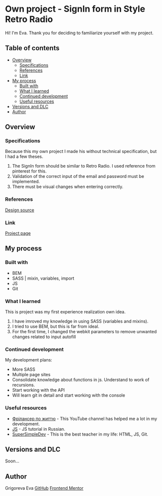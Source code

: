 # Own project - SignIn form in Style Retro Radio

Hi! I'm Eva.
Thank you for deciding to familiarize yourself with my project.


## Table of contents

- [Overview](#overview)
  - [Specifications](#specifications)
  - [References](#references)
  - [Link](#link)
- [My process](#my-process)
  - [Built with](#built-with)
  - [What I learned](#what-i-learned)
  - [Continued development](#continued-development)
  - [Useful resources](#useful-resources)
- [Versions and DLC](#versions-and-dlc)
- [Author](#author)

## Overview

### Specifications

Because this my own project I made his without technical specification, but I had a few theses.

1. The SignIn form should be similar to Retro Radio. I used reference from pinterest for this.
2. Validation of the correct input of the email and password must be implemented.
3. There must be visual changes when entering correctly.

### References

[Design source](reference/RetroRadio.jpg)

### Link

[Project page](https://grigoryevaeva.github.io/RetroRadioSignin/)

## My process

### Built with

- BEM
- SASS | mixin, variables, import
- JS
- Git

### What I learned

This is project was my first experience realization own idea.

1. I have imroved my knowledge in using SASS (variables and mixins).
2. I tried to use BEM, but this is far from ideal.
3. For the first time, I changed the webkit parameters to remove unwanted changes related to input autofill

### Continued development

My development plans:

- More SASS
- Multiple page sites
- Consolidate knowledge about functions in js. Understand to work of recursions.
- Start working with the API
- Will learn git in detail and start working with the console

### Useful resources

- [Фрілансер по життю](https://www.youtube.com/@FreelancerLifeStyle) - This YouTube channel has helped me a lot in my development.
- [JS](https://learn.javascript.ru/) - JS tutorial in Russian.
- [SuperSimpleDev](https://www.youtube.com/@SuperSimpleDev) - This is the best teacher in my life: HTML, JS, Git.

## Versions and DLC

Soon...

## Author
  
  Grigoreva Eva 
  [GitHub](https://github.com/GrigoryevaEva)
  [Frontend Mentor](https://www.frontendmentor.io/profile/GrigoryevaEva)
